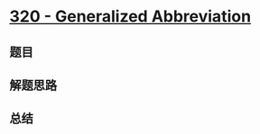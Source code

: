 # [320 - Generalized Abbreviation](https://leetcode.com/problems/generalized-abbreviation/)

## 题目


## 解题思路


## 总结


